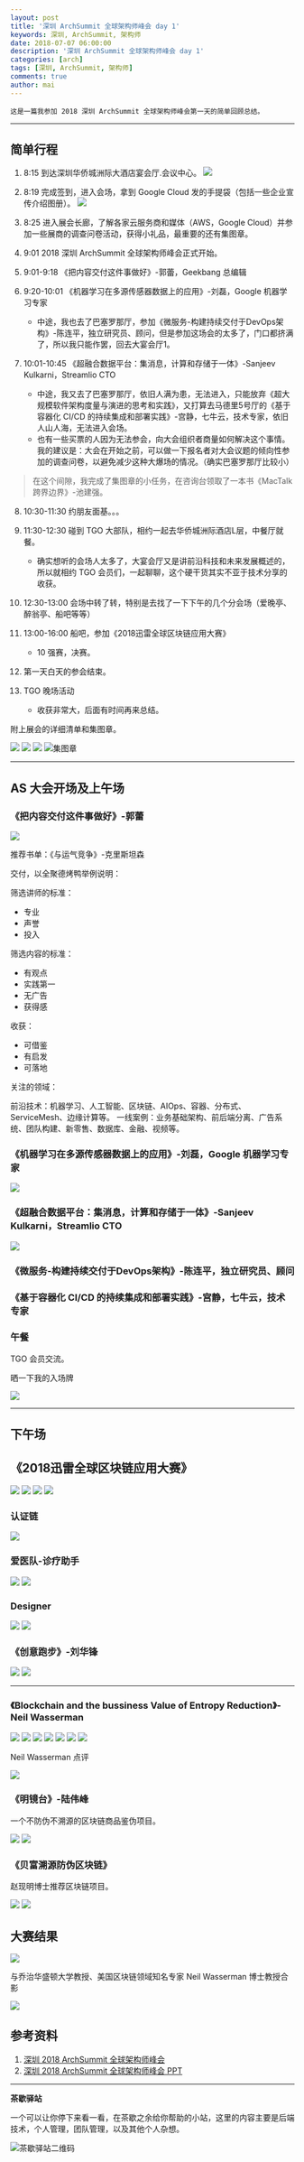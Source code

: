 ```yaml
---
layout: post
title: '深圳 ArchSummit 全球架构师峰会 day 1'
keywords: 深圳, ArchSummit, 架构师
date: 2018-07-07 06:00:00
description: '深圳 ArchSummit 全球架构师峰会 day 1'
categories: [arch]
tags: [深圳, ArchSummit, 架构师]
comments: true
author: mai
---
```


    这是一篇我参加 2018 深圳 ArchSummit 全球架构师峰会第一天的简单回顾总结。

----

## 简单行程

1. 8:15 到达深圳华侨城洲际大酒店宴会厅.会议中心。
![](./SZArchSummitConf2018/day1_00.jpg)
2. 8:19 完成签到，进入会场，拿到 Google Cloud 发的手提袋（包括一些企业宣传介绍图册）。
![](./SZArchSummitConf2018/day1_01.jpg)
3. 8:25 进入展会长廊，了解各家云服务商和媒体（AWS，Google Cloud）并参加一些展商的调查问卷活动，获得小礼品，最重要的还有集图章。
4. 9:01 2018 深圳 ArchSummit 全球架构师峰会正式开始。
5. 9:01-9:18 《把内容交付这件事做好》-郭蕾，Geekbang 总编辑
6. 9:20-10:01 《机器学习在多源传感器数据上的应用》-刘磊，Google 机器学习专家

    + 中途，我也去了巴塞罗那厅，参加《微服务-构建持续交付于DevOps架构》-陈连平，独立研究员、顾问，但是参加这场会的太多了，门口都挤满了，所以我只能作罢，回去大宴会厅1。

7. 10:01-10:45 《超融合数据平台：集消息，计算和存储于一体》-Sanjeev Kulkarni，Streamlio CTO
    + 中途，我又去了巴塞罗那厅，依旧人满为患，无法进入，只能放弃《超大规模软件架构度量与演进的思考和实践》，又打算去马德里5号厅的《基于容器化 CI/CD 的持续集成和部署实践》-宫静，七牛云，技术专家，依旧人山人海，无法进入会场。
    + 也有一些买票的人因为无法参会，向大会组织者商量如何解决这个事情。我的建议是：大会在开始之前，可以做一下报名者对大会议题的倾向性参加的调查问卷，以避免减少这种大爆场的情况。（确实巴塞罗那厅比较小）

>在这个间隙，我完成了集图章的小任务，在咨询台领取了一本书《MacTalk 跨界边界》-池建强。

8. 10:30-11:30 约朋友面基。。。
9. 11:30-12:30 碰到 TGO 大部队，相约一起去华侨城洲际酒店L层，中餐厅就餐。

    + 确实想听的会场人太多了，大宴会厅又是讲前沿科技和未来发展概述的，所以就相约 TGO 会员们，一起聊聊，这个硬干货其实不亚于技术分享的收获。

10. 12:30-13:00 会场中转了转，特别是去找了一下下午的几个分会场（爱晚亭、醉翁亭、船吧等等）
11. 13:00-16:00 船吧，参加《2018迅雷全球区块链应用大赛》

    + 10 强赛，决赛。

12. 第一天白天的参会结束。
13. TGO 晚场活动

    + 收获非常大，后面有时间再来总结。

附上展会的详细清单和集图章。

![](./SZArchSummitConf2018/start_00.jpg)
![](./SZArchSummitConf2018/start_01.jpg)
![](./SZArchSummitConf2018/start_02.jpg)
![集图章](./SZArchSummitConf2018/tuzhang.jpg)

----

## AS 大会开场及上午场

### 《把内容交付这件事做好》-郭蕾

![](./SZArchSummitConf2018/day1_02.jpg)

推荐书单：《与运气竞争》-克里斯坦森

交付，以全聚德烤鸭举例说明：

筛选讲师的标准：

- 专业
- 声誉
- 投入

筛选内容的标准：

- 有观点
- 实践第一
- 无广告
- 获得感

收获：

- 可借鉴
- 有启发
- 可落地

关注的领域：

前沿技术：机器学习、人工智能、区块链、AIOps、容器、分布式、ServiceMesh、边缘计算等。
一线案例：业务基础架构、前后端分离、广告系统、团队构建、新零售、数据库、金融、视频等。

### 《机器学习在多源传感器数据上的应用》-刘磊，Google 机器学习专家

![](./SZArchSummitConf2018/day1_03.jpg)

### 《超融合数据平台：集消息，计算和存储于一体》-Sanjeev Kulkarni，Streamlio CTO

![](./SZArchSummitConf2018/day1_04.jpg)

### 《微服务-构建持续交付于DevOps架构》-陈连平，独立研究员、顾问

### 《基于容器化 CI/CD 的持续集成和部署实践》-宫静，七牛云，技术专家

### 午餐

TGO 会员交流。

晒一下我的入场牌

![](./SZArchSummitConf2018/day1_05.jpg)

----

## 下午场

## 《2018迅雷全球区块链应用大赛》

![](./SZArchSummitConf2018/day1_06.jpg)
![](./SZArchSummitConf2018/day1_07.jpg)
![](./SZArchSummitConf2018/day1_08.jpg)
![](./SZArchSummitConf2018/day1_09.jpg)

### 认证链

![](./SZArchSummitConf2018/blockchain_01.jpg)

### 爱医队-诊疗助手

![](./SZArchSummitConf2018/helper_01.jpg)
![](./SZArchSummitConf2018/helper_02.jpg)

### Designer

![](./SZArchSummitConf2018/designer_01.jpg)
![](./SZArchSummitConf2018/designer_02.jpg)

### 《创意跑步》-刘华锋

![](./SZArchSummitConf2018/running_01.jpg)
![](./SZArchSummitConf2018/running_02.jpg)

----

### 《Blockchain and the bussiness Value of Entropy Reduction》-Neil Wasserman

![](./SZArchSummitConf2018/neil_00.jpg)
![](./SZArchSummitConf2018/neil_01.jpg)
![](./SZArchSummitConf2018/neil_02.jpg)
![](./SZArchSummitConf2018/neil_03.jpg)
![](./SZArchSummitConf2018/neil_04.jpg)
![](./SZArchSummitConf2018/neil_05.jpg)
![](./SZArchSummitConf2018/neil_06.jpg)

Neil Wasserman 点评

![](./SZArchSummitConf2018/NeilWasserman.jpg)


### 《明镜台》-陆伟峰

一个不防伪不溯源的区块链商品鉴伪项目。

![](./SZArchSummitConf2018/jing_01.jpg)
![](./SZArchSummitConf2018/jing_02.jpg)

### 《贝富溯源防伪区块链》

赵现明博士推荐区块链项目。

![](./SZArchSummitConf2018/paybf_01.jpg)
![](./SZArchSummitConf2018/paybf_02.jpg)

## 大赛结果

![](./SZArchSummitConf2018/top.jpg)

与乔治华盛顿大学教授、美国区块链领域知名专家 Neil Wasserman 博士教授合影

![](./SZArchSummitConf2018/me_Neil.jpg)

## 参考资料

1. [深圳 2018 ArchSummit 全球架构师峰会](https://sz2018.archsummit.com/)
2. [深圳 2018 ArchSummit 全球架构师峰会 PPT](https://ppt.geekbang.org/list/assz2018)

----

**茶歇驿站**

一个可以让你停下来看一看，在茶歇之余给你帮助的小站，这里的内容主要是后端技术，个人管理，团队管理，以及其他个人杂想。

![茶歇驿站二维码](http://oqos7hrvp.bkt.clouddn.com/blog/tech_tea.jpg)

